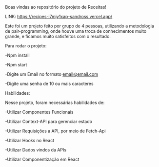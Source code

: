 Boas vindas ao repositório do projeto de Receitas!


LINK: https://recipes-i7mjy1xap-sandross.vercel.app/


Este foi um projeto feito por grupo de 4 pessoas, utilizando a metodologia de pair-programming, onde houve uma troca de conhecimentos muito grande, e ficamos muito satisfeitos com o resultado.




Para rodar o projeto:

-Npm install

-Npm start

-Digite um Email no formato email@email.com

-Digite uma senha de 10 ou mais caracteres


Habilidades:


Nesse projeto, foram necessárias habilidades de:

-Utilizar Componentes Funcionais

-Utilizar Context-API para gerenciar estado

-Utilizar Requisições a API, por meio de Fetch-Api

-Utilizar Hooks no React

-Utilizar Dados vindos da APIs

-Utilizar Componentização em React
